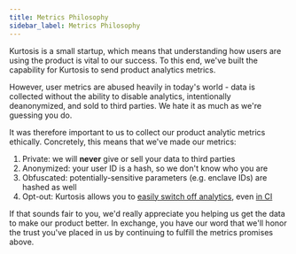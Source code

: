 ```yaml
---
title: Metrics Philosophy
sidebar_label: Metrics Philosophy
---
```


Kurtosis is a small startup, which means that understanding how users are using the product is vital to our success. To this end, we've built the capability for Kurtosis to send product analytics metrics.

However, user metrics are abused heavily in today's world - data is collected without the ability to disable analytics, intentionally deanonymized, and sold to third parties. We hate it as much as we're guessing you do.

It was therefore important to us to collect our product analytic metrics ethically. Concretely, this means that we've made our metrics:

1. Private: we will **never** give or sell your data to third parties
1. Anonymized: your user ID is a hash, so we don't know who you are
1. Obfuscated: potentially-sensitive parameters (e.g. enclave IDs) are hashed as well
1. Opt-out: Kurtosis allows you to [easily switch off analytics](../reference/cli/analytics-disable.md), even [in CI](../guides/running-in-ci.md)

If that sounds fair to you, we'd really appreciate you helping us get the data to make our product better. In exchange, you have our word that we'll honor the trust you've placed in us by continuing to fulfill the metrics promises above.
